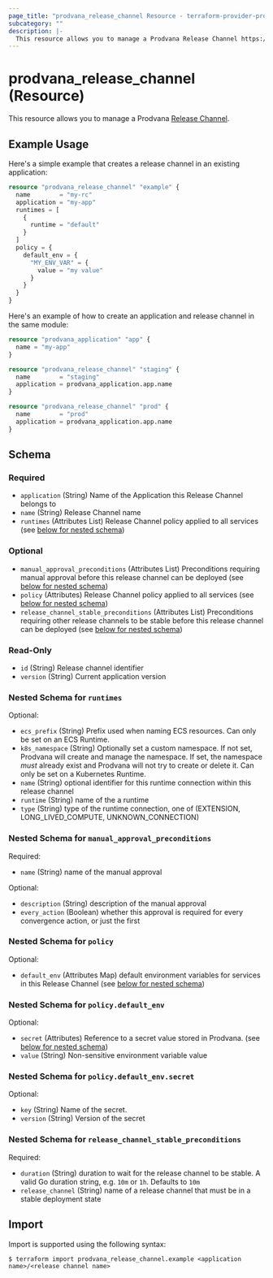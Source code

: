 ```yaml
---
page_title: "prodvana_release_channel Resource - terraform-provider-prodvana"
subcategory: ""
description: |-
  This resource allows you to manage a Prodvana Release Channel https://docs.prodvana.io/docs/prodvana-concepts#release-channel.
---
```


# prodvana_release_channel (Resource)

This resource allows you to manage a Prodvana [Release Channel](https://docs.prodvana.io/docs/prodvana-concepts#release-channel).

## Example Usage

Here's a simple example that creates a release channel in an existing application:

```terraform
resource "prodvana_release_channel" "example" {
  name        = "my-rc"
  application = "my-app"
  runtimes = [
    {
      runtime = "default"
    }
  ]
  policy = {
    default_env = {
      "MY_ENV_VAR" = {
        value = "my value"
      }
    }
  }
}
```

Here's an example of how to create an application and release channel in the same module:

```terraform
resource "prodvana_application" "app" {
  name = "my-app"
}

resource "prodvana_release_channel" "staging" {
  name        = "staging"
  application = prodvana_application.app.name
}

resource "prodvana_release_channel" "prod" {
  name        = "prod"
  application = prodvana_application.app.name
}
```

<!-- schema generated by tfplugindocs -->
## Schema

### Required

- `application` (String) Name of the Application this Release Channel belongs to
- `name` (String) Release Channel name
- `runtimes` (Attributes List) Release Channel policy applied to all services (see [below for nested schema](#nestedatt--runtimes))

### Optional

- `manual_approval_preconditions` (Attributes List) Preconditions requiring manual approval before this release channel can be deployed (see [below for nested schema](#nestedatt--manual_approval_preconditions))
- `policy` (Attributes) Release Channel policy applied to all services (see [below for nested schema](#nestedatt--policy))
- `release_channel_stable_preconditions` (Attributes List) Preconditions requiring other release channels to be stable before this release channel can be deployed (see [below for nested schema](#nestedatt--release_channel_stable_preconditions))

### Read-Only

- `id` (String) Release channel identifier
- `version` (String) Current application version

<a id="nestedatt--runtimes"></a>
### Nested Schema for `runtimes`

Optional:

- `ecs_prefix` (String) Prefix used when naming ECS resources. Can only be set on an ECS Runtime.
- `k8s_namespace` (String) Optionally set a custom namespace. If not set, Prodvana will create and manage the namespace. If set, the namespace *must* already exist and Prodvana will not try to create or delete it. Can only be set on a Kubernetes Runtime.
- `name` (String) optional identifier for this runtime connection within this release channel
- `runtime` (String) name of the a runtime
- `type` (String) type of the runtime connection, one of (EXTENSION, LONG_LIVED_COMPUTE, UNKNOWN_CONNECTION)


<a id="nestedatt--manual_approval_preconditions"></a>
### Nested Schema for `manual_approval_preconditions`

Required:

- `name` (String) name of the manual approval

Optional:

- `description` (String) description of the manual approval
- `every_action` (Boolean) whether this approval is required for every convergence action, or just the first


<a id="nestedatt--policy"></a>
### Nested Schema for `policy`

Optional:

- `default_env` (Attributes Map) default environment variables for services in this Release Channel (see [below for nested schema](#nestedatt--policy--default_env))

<a id="nestedatt--policy--default_env"></a>
### Nested Schema for `policy.default_env`

Optional:

- `secret` (Attributes) Reference to a secret value stored in Prodvana. (see [below for nested schema](#nestedatt--policy--default_env--secret))
- `value` (String) Non-sensitive environment variable value

<a id="nestedatt--policy--default_env--secret"></a>
### Nested Schema for `policy.default_env.secret`

Optional:

- `key` (String) Name of the secret.
- `version` (String) Version of the secret




<a id="nestedatt--release_channel_stable_preconditions"></a>
### Nested Schema for `release_channel_stable_preconditions`

Required:

- `duration` (String) duration to wait for the release channel to be stable. A valid Go duration string, e.g. `10m` or `1h`. Defaults to `10m`
- `release_channel` (String) name of a release channel that must be in a stable deployment state

## Import

Import is supported using the following syntax:

```shell
$ terraform import prodvana_release_channel.example <application name>/<release channel name>
```

